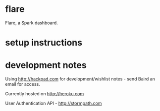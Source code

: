 # flare
Flare, a Spark dashboard.
# setup instructions

# development notes
Using http://hackpad.com for development/wishlist notes - send Baird an email for access.

Currently hosted on http://heroku.com

User Authentication API - http://stormpath.com
